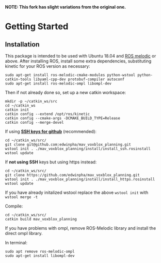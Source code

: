 **NOTE: This fork has slight variations from the original one.**

# Getting Started
## Installation

This package is intended to be used with Ubuntu 18.04 and [ROS melodic](http://wiki.ros.org/melodic/Installation/Ubuntu) or above.
After installing ROS, install some extra dependencies, substituting kinetic for your ROS version as necessary:
```
sudo apt-get install ros-melodic-cmake-modules python-wstool python-catkin-tools libyaml-cpp-dev protobuf-compiler autoconf
sudo apt-get install ros-melodic-ompl libompl-dev
```
Then if not already done so, set up a new catkin workspace:
```
mkdir -p ~/catkin_ws/src
cd ~/catkin_ws
catkin init
catkin config --extend /opt/ros/kinetic
catkin config --cmake-args -DCMAKE_BUILD_TYPE=Release
catkin config --merge-devel
```
If using [**SSH keys for github**](https://help.github.com/articles/connecting-to-github-with-ssh/) (recommended):
```
cd ~/catkin_ws/src/
git clone git@github.com:edwinpha/mav_voxblox_planning.git
wstool init . ./mav_voxblox_planning/install/install_ssh.rosinstall
wstool update
```

If **not using SSH** keys but using https instead:
```
cd ~/catkin_ws/src/
git clone https://github.com/edwinpha/mav_voxblox_planning.git
wstool init . ./mav_voxblox_planning/install/install_https.rosinstall
wstool update
```

If you have already initalized wstool replace the above `wstool init` with `wstool merge -t`

Compile:
```
cd ~/catkin_ws/src/
catkin build mav_voxblox_planning
```

If you have problems with ompl, remove ROS-Melodic library and install the direct ompl library. 

In terminal:
```
sudo apt remove ros-melodic-ompl
sudo apt-get install libompl-dev
```
